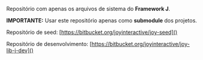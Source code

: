 Repositório com apenas os arquivos de sistema do **Framework J**.

**IMPORTANTE:** Usar este repositório apenas como **submodule** dos projetos.

Repositório de seed: [https://bitbucket.org/joyinteractive/joy-seed]()

Repositório de desenvolvimento: [https://bitbucket.org/joyinteractive/joy-lib-j-dev]()